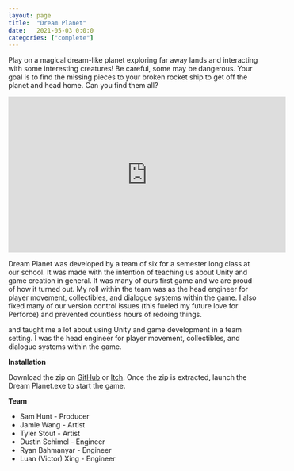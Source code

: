 ```yaml
---
layout: page
title:  "Dream Planet"
date:   2021-05-03 0:0:0
categories: ["complete"]
---
```

Play on a magical dream-like planet exploring far away lands and interacting with some interesting creatures! Be careful, some may be dangerous. Your goal is to find the missing pieces to your broken rocket ship to get off the planet and head home. Can you find them all?

<center><iframe width="560" height="315" src="https://www.youtube.com/embed/RTaO13VMaoA?si=zhh7emBYgGHqwIXq" title="YouTube video player" frameborder="0" allow="accelerometer; autoplay; clipboard-write; encrypted-media; gyroscope; picture-in-picture; web-share" referrerpolicy="strict-origin-when-cross-origin" allowfullscreen></iframe></center>

Dream Planet was developed by a team of six for a semester long class at our school. It was made with the intention of teaching us about Unity and game creation in general. It was many of ours first game and we are proud of how it turned out. My roll within the team was as the head engineer for player movement, collectibles, and dialogue systems within the game. I also fixed many of our version control issues (this fueled my future love for Perforce) and prevented countless hours of redoing things.

and taught me a lot about using Unity and game development in a team setting. I was the head engineer for player movement, collectibles, and dialogue systems within the game. 

**Installation** 

Download the zip on [GitHub][dreamplanet-git] or [Itch][dreamplanet-itch]. Once the zip is extracted, launch the Dream Planet.exe to start the game.

**Team** 
- Sam Hunt - Producer
- Jamie Wang - Artist
- Tyler Stout - Artist
- Dustin Schimel - Engineer
- Ryan Bahmanyar - Engineer
- Luan (Victor) Xing - Engineer

[dreamplanet-git]: https://github.com/DustinSchimel/Dream_Planet
[dreamplanet-itch]: https://hunt7721.itch.io/dream-planet
